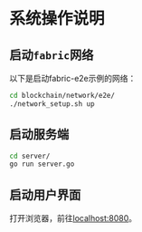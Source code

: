 # 系统操作说明

## 启动`fabric`网络

以下是启动fabric-e2e示例的网络：

```bash
cd blockchain/network/e2e/
./network_setup.sh up
```

## 启动服务端

```bash
cd server/
go run server.go
```

## 启动用户界面

打开浏览器，前往[localhost:8080](http://localhost:8080/)。